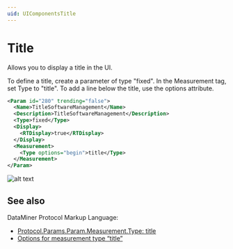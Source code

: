 ```yaml
---
uid: UIComponentsTitle
---
```


# Title

Allows you to display a title in the UI.

To define a title, create a parameter of type "fixed". In the Measurement tag, set Type to "title". To add a line below the title, use the options attribute.

```xml
<Param id="280" trending="false">
  <Name>TitleSoftwareManagement</Name>
  <Description>TitleSoftwareManagement</Description>
  <Type>fixed</Type>
  <Display>
    <RTDisplay>true</RTDisplay>
  </Display>
  <Measurement>
    <Type options="begin">title</Type>
  </Measurement>
</Param>
```

![alt text](~/develop/images/uititle.png "DataMiner Cube title")

## See also

DataMiner Protocol Markup Language:

- [Protocol.Params.Param.Measurement.Type: title](xref:Protocol.Params.Param.Measurement.Type#title)
- [Options for measurement type “title”](xref:Protocol.Params.Param.Measurement.Type-options#options-for-measurement-type-title)
